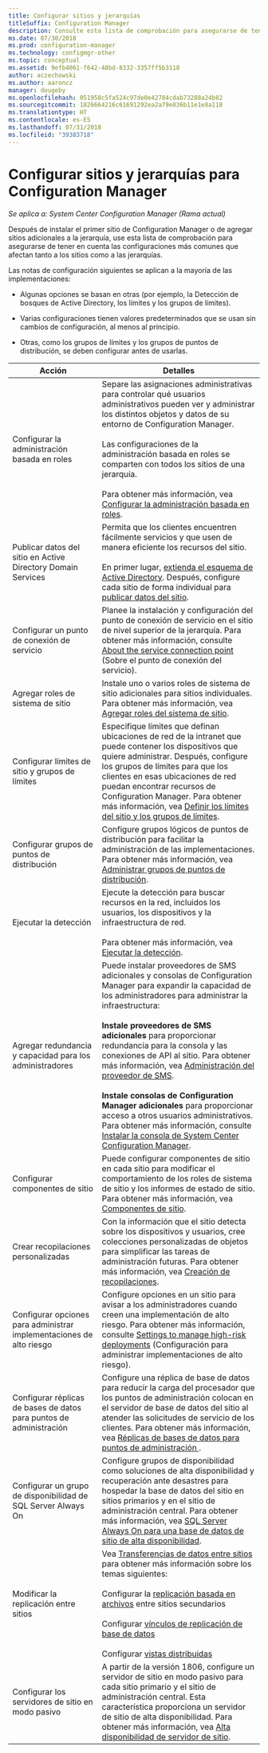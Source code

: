 ```yaml
---
title: Configurar sitios y jerarquías
titleSuffix: Configuration Manager
description: Consulte esta lista de comprobación para asegurarse de tener en cuenta las configuraciones más comunes que afectan a los sitios y las jerarquías.
ms.date: 07/30/2018
ms.prod: configuration-manager
ms.technology: configmgr-other
ms.topic: conceptual
ms.assetid: 9efb4061-f642-48bd-8332-3357ff5b3118
author: aczechowski
ms.author: aaroncz
manager: dougeby
ms.openlocfilehash: 051958c5fa524c97de0e42784cdab73288a24b82
ms.sourcegitcommit: 1826664216c61691292ea2a79e836b11e1e8a118
ms.translationtype: HT
ms.contentlocale: es-ES
ms.lasthandoff: 07/31/2018
ms.locfileid: "39383718"
---
```

# <a name="configure-sites-and-hierarchies-for-configuration-manager"></a>Configurar sitios y jerarquías para Configuration Manager

*Se aplica a: System Center Configuration Manager (Rama actual)*

Después de instalar el primer sitio de Configuration Manager o de agregar sitios adicionales a la jerarquía, use esta lista de comprobación para asegurarse de tener en cuenta las configuraciones más comunes que afectan tanto a los sitios como a las jerarquías.  

Las notas de configuración siguientes se aplican a la mayoría de las implementaciones:  

- Algunas opciones se basan en otras (por ejemplo, la Detección de bosques de Active Directory, los límites y los grupos de límites).  

- Varias configuraciones tienen valores predeterminados que se usan sin cambios de configuración, al menos al principio.  

- Otras, como los grupos de límites y los grupos de puntos de distribución, se deben configurar antes de usarlas.  

| Acción | Detalles |  
|------------|-------------|  
| Configurar la administración basada en roles | Separe las asignaciones administrativas para controlar qué usuarios administrativos pueden ver y administrar los distintos objetos y datos de su entorno de Configuration Manager.<br /><br /> Las configuraciones de la administración basada en roles se comparten con todos los sitios de una jerarquía.   <br/><br/>Para obtener más información, vea [Configurar la administración basada en roles](/sccm/core/servers/deploy/configure/configure-role-based-administration). |  
| Publicar datos del sitio en Active Directory Domain Services | Permita que los clientes encuentren fácilmente servicios y que usen de manera eficiente los recursos del sitio.<br /><br /> En primer lugar, [extienda el esquema de Active Directory](/sccm/core/plan-design/network/extend-the-active-directory-schema). Después, configure cada sitio de forma individual para [publicar datos del sitio](/sccm/core/servers/deploy/configure/publish-site-data). |  
| Configurar un punto de conexión de servicio | Planee la instalación y configuración del punto de conexión de servicio en el sitio de nivel superior de la jerarquía. Para obtener más información, consulte [About the service connection point](/sccm/core/servers/deploy/configure/about-the-service-connection-point) (Sobre el punto de conexión del servicio). |  
| Agregar roles de sistema de sitio | Instale uno o varios roles de sistema de sitio adicionales para sitios individuales. Para obtener más información, vea [Agregar roles del sistema de sitio](/sccm/core/servers/deploy/configure/add-site-system-roles). |  
| Configurar límites de sitio y grupos de límites | Especifique límites que definan ubicaciones de red de la intranet que puede contener los dispositivos que quiere administrar. Después, configure los grupos de límites para que los clientes en esas ubicaciones de red puedan encontrar recursos de Configuration Manager. Para obtener más información, vea [Definir los límites del sitio y los grupos de límites](/sccm/core/servers/deploy/configure/define-site-boundaries-and-boundary-groups). |  
| Configurar grupos de puntos de distribución | Configure grupos lógicos de puntos de distribución para facilitar la administración de las implementaciones. Para obtener más información, vea [Administrar grupos de puntos de distribución](/sccm/core/servers/deploy/configure/install-and-configure-distribution-points#bkmk_manage). |  
| Ejecutar la detección | Ejecute la detección para buscar recursos en la red, incluidos los usuarios, los dispositivos y la infraestructura de red.<br /><br /> Para obtener más información, vea [Ejecutar la detección](/sccm/core/servers/deploy/configure/run-discovery). |  
| Agregar redundancia y capacidad para los administradores | Puede instalar proveedores de SMS adicionales y consolas de Configuration Manager para expandir la capacidad de los administradores para administrar la infraestructura:<br /><br /> **Instale proveedores de SMS adicionales** para proporcionar redundancia para la consola y las conexiones de API al sitio. Para obtener más información, vea [Administración del proveedor de SMS](/sccm/core/servers/manage/modify-your-infrastructure#BKMK_ManageSMSprovider).<br /><br /> **Instale consolas de Configuration Manager adicionales** para proporcionar acceso a otros usuarios administrativos. Para obtener más información, consulte [Instalar la consola de System Center Configuration Manager](/sccm/core/servers/deploy/install/install-consoles). |  
| Configurar componentes de sitio | Puede configurar componentes de sitio en cada sitio para modificar el comportamiento de los roles de sistema de sitio y los informes de estado de sitio. Para obtener más información, vea [Componentes de sitio](/sccm/core/servers/deploy/configure/site-components). |  
| Crear recopilaciones personalizadas | Con la información que el sitio detecta sobre los dispositivos y usuarios, cree colecciones personalizadas de objetos para simplificar las tareas de administración futuras. Para obtener más información, vea [Creación de recopilaciones](/sccm/core/clients/manage/collections/create-collections). |  
| Configurar opciones para administrar implementaciones de alto riesgo | Configure opciones en un sitio para avisar a los administradores cuando creen una implementación de alto riesgo. Para obtener más información, consulte [Settings to manage high-risk deployments](/sccm/core/servers/manage/settings-to-manage-high-risk-deployments) (Configuración para administrar implementaciones de alto riesgo). |  
| Configurar réplicas de bases de datos para puntos de administración | Configure una réplica de base de datos para reducir la carga del procesador que los puntos de administración colocan en el servidor de base de datos del sitio al atender las solicitudes de servicio de los clientes. Para obtener más información, vea [Réplicas de bases de datos para puntos de administración ](/sccm/core/servers/deploy/configure/database-replicas-for-management-points). |  
| Configurar un grupo de disponibilidad de SQL Server Always On | Configure grupos de disponibilidad como soluciones de alta disponibilidad y recuperación ante desastres para hospedar la base de datos del sitio en sitios primarios y en el sitio de administración central. Para obtener más información, vea [SQL Server Always On para una base de datos de sitio de alta disponibilidad](/sccm/core/servers/deploy/configure/sql-server-alwayson-for-a-highly-available-site-database). |  
| Modificar la replicación entre sitios | Vea [Transferencias de datos entre sitios](/sccm/core/servers/manage/data-transfers-between-sites) para obtener más información sobre los temas siguientes:<br /><br /> Configurar la [replicación basada en archivos](/sccm/core/servers/manage/data-transfers-between-sites#bkmk_fileroute) entre sitios secundarios<br /><br /> Configurar [vínculos de replicación de base de datos](/sccm/core/servers/manage/data-transfers-between-sites#bkmk_Dblinks)<br /><br /> Configurar [vistas distribuidas](/sccm/core/servers/manage/data-transfers-between-sites#bkmk_distviews) |  
| Configurar los servidores de sitio en modo pasivo | A partir de la versión 1806, configure un servidor de sitio en modo pasivo para cada sitio primario y el sitio de administración central. Esta característica proporciona un servidor de sitio de alta disponibilidad. Para obtener más información, vea [Alta disponibilidad de servidor de sitio](/sccm/core/servers/deploy/configure/site-server-high-availability). |  
